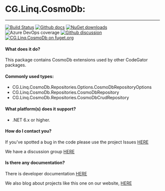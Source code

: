 # CG.Linq.CosmoDb: 
---
[![Build Status](https://dev.azure.com/codegator/CG.Linq.CosmoDb/_apis/build/status/CodeGator.CG.Linq.CosmoDb?branchName=main)](https://dev.azure.com/codegator/CG.Linq.CosmoDb/_build/latest?definitionId=33&branchName=main)
[![Github docs](https://img.shields.io/static/v1?label=Documentation&message=online&color=blue)](https://codegator.github.io/CG.Linq.CosmoDb/index.html)
[![NuGet downloads](https://img.shields.io/nuget/dt/CG.Linq.CosmoDb.svg?style=flat)](https://nuget.org/packages/CG.Linq.CosmoDb)
![Azure DevOps coverage](https://img.shields.io/azure-devops/coverage/codegator/CG.Linq.CosmoDb/33)
[![Github discussion](https://img.shields.io/badge/Discussion-online-blue)](https://github.com/CodeGator/CG.Linq.CosmoDb/discussions)
[![CG.Linq.CosmoDb on fuget.org](https://www.fuget.org/packages/CG.Linq.CosmoDb/badge.svg)](https://www.fuget.org/packages/CG.Linq.CosmoDb)

#### What does it do?
This package contains CosmoDb extensions used by other CodeGator packages.

#### Commonly used types:
* CG.Linq.CosmoDb.Repositories.Options.CosmoDbRepositoryOptions
* CG.Linq.CosmoDb.Repositories.CosmoDbRepository
* CG.Linq.CosmoDb.Repositories.CosmoDbCrudRepository

#### What platform(s) does it support?
* .NET 6.x or higher.

#### How do I contact you?
If you've spotted a bug in the code please use the project Issues [HERE](https://github.com/CodeGator/CG.Linq.CosmoDb/issues)

We have a discussion group [HERE](https://github.com/CodeGator/CG.Linq.CosmoDb/discussions)

#### Is there any documentation?
There is developer documentation [HERE](https://codegator.github.io/CG.Linq.CosmoDb/)

We also blog about projects like this one on our website, [HERE](http://www.codegator.com)

